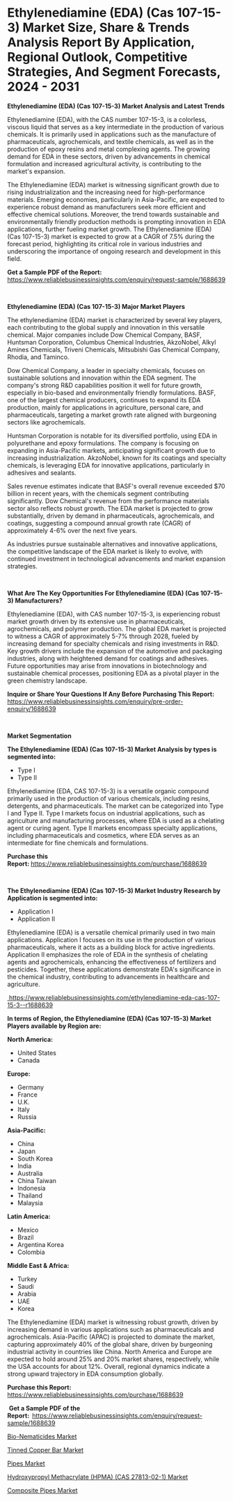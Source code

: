 <p><h1>Ethylenediamine (EDA) (Cas 107-15-3) Market Size, Share & Trends Analysis Report By Application, Regional Outlook, Competitive Strategies, And Segment Forecasts, 2024 - 2031</h1></p><p><strong>Ethylenediamine (EDA) (Cas 107-15-3) Market Analysis and Latest Trends</strong></p>
<p><p>Ethylenediamine (EDA), with the CAS number 107-15-3, is a colorless, viscous liquid that serves as a key intermediate in the production of various chemicals. It is primarily used in applications such as the manufacture of pharmaceuticals, agrochemicals, and textile chemicals, as well as in the production of epoxy resins and metal complexing agents. The growing demand for EDA in these sectors, driven by advancements in chemical formulation and increased agricultural activity, is contributing to the market's expansion.</p><p>The Ethylenediamine (EDA) market is witnessing significant growth due to rising industrialization and the increasing need for high-performance materials. Emerging economies, particularly in Asia-Pacific, are expected to experience robust demand as manufacturers seek more efficient and effective chemical solutions. Moreover, the trend towards sustainable and environmentally friendly production methods is prompting innovation in EDA applications, further fueling market growth. The Ethylenediamine (EDA) (Cas 107-15-3) market is expected to grow at a CAGR of 7.5% during the forecast period, highlighting its critical role in various industries and underscoring the importance of ongoing research and development in this field.</p></p>
<p><strong>Get a Sample PDF of the Report:&nbsp;</strong> <a href="https://www.reliablebusinessinsights.com/enquiry/request-sample/1688639?utm_campaign=62&utm_medium=2&utm_source=Github&utm_content=ia&utm_term=17102024&utm_id=ethylenediamine-eda-cas-107-15-3">https://www.reliablebusinessinsights.com/enquiry/request-sample/1688639</a></p>
<p>&nbsp;</p>
<p><strong>Ethylenediamine (EDA) (Cas 107-15-3) Major Market Players</strong></p>
<p><p>The ethylenediamine (EDA) market is characterized by several key players, each contributing to the global supply and innovation in this versatile chemical. Major companies include Dow Chemical Company, BASF, Huntsman Corporation, Columbus Chemical Industries, AkzoNobel, Alkyl Amines Chemicals, Triveni Chemicals, Mitsubishi Gas Chemical Company, Rhodia, and Taminco. </p><p>Dow Chemical Company, a leader in specialty chemicals, focuses on sustainable solutions and innovation within the EDA segment. The company's strong R&D capabilities position it well for future growth, especially in bio-based and environmentally friendly formulations. BASF, one of the largest chemical producers, continues to expand its EDA production, mainly for applications in agriculture, personal care, and pharmaceuticals, targeting a market growth rate aligned with burgeoning sectors like agrochemicals.</p><p>Huntsman Corporation is notable for its diversified portfolio, using EDA in polyurethane and epoxy formulations. The company is focusing on expanding in Asia-Pacific markets, anticipating significant growth due to increasing industrialization. AkzoNobel, known for its coatings and specialty chemicals, is leveraging EDA for innovative applications, particularly in adhesives and sealants.</p><p>Sales revenue estimates indicate that BASF's overall revenue exceeded $70 billion in recent years, with the chemicals segment contributing significantly. Dow Chemical's revenue from the performance materials sector also reflects robust growth. The EDA market is projected to grow substantially, driven by demand in pharmaceuticals, agrochemicals, and coatings, suggesting a compound annual growth rate (CAGR) of approximately 4-6% over the next five years. </p><p>As industries pursue sustainable alternatives and innovative applications, the competitive landscape of the EDA market is likely to evolve, with continued investment in technological advancements and market expansion strategies.</p></p>
<p>&nbsp;</p>
<p><strong>What Are The Key Opportunities For Ethylenediamine (EDA) (Cas 107-15-3) Manufacturers?</strong></p>
<p><p>Ethylenediamine (EDA), with CAS number 107-15-3, is experiencing robust market growth driven by its extensive use in pharmaceuticals, agrochemicals, and polymer production. The global EDA market is projected to witness a CAGR of approximately 5-7% through 2028, fueled by increasing demand for specialty chemicals and rising investments in R&D. Key growth drivers include the expansion of the automotive and packaging industries, along with heightened demand for coatings and adhesives. Future opportunities may arise from innovations in biotechnology and sustainable chemical processes, positioning EDA as a pivotal player in the green chemistry landscape.</p></p>
<p><strong>Inquire or Share Your Questions If Any Before Purchasing This Report:</strong> <a href="https://www.reliablebusinessinsights.com/enquiry/pre-order-enquiry/1688639?utm_campaign=62&utm_medium=2&utm_source=Github&utm_content=ia&utm_term=17102024&utm_id=ethylenediamine-eda-cas-107-15-3">https://www.reliablebusinessinsights.com/enquiry/pre-order-enquiry/1688639</a></p>
<p>&nbsp;</p>
<p><strong>Market Segmentation</strong></p>
<p><strong>The Ethylenediamine (EDA) (Cas 107-15-3) Market Analysis by types is segmented into:</strong></p>
<p><ul><li>Type I</li><li>Type II</li></ul></p>
<p><p>Ethylenediamine (EDA, CAS 107-15-3) is a versatile organic compound primarily used in the production of various chemicals, including resins, detergents, and pharmaceuticals. The market can be categorized into Type I and Type II. Type I markets focus on industrial applications, such as agriculture and manufacturing processes, where EDA is used as a chelating agent or curing agent. Type II markets encompass specialty applications, including pharmaceuticals and cosmetics, where EDA serves as an intermediate for fine chemicals and formulations.</p></p>
<p><strong>Purchase this Report:&nbsp;</strong><a href="https://www.reliablebusinessinsights.com/purchase/1688639?utm_campaign=62&utm_medium=2&utm_source=Github&utm_content=ia&utm_term=17102024&utm_id=ethylenediamine-eda-cas-107-15-3">https://www.reliablebusinessinsights.com/purchase/1688639</a></p>
<p>&nbsp;</p>
<p><strong>The Ethylenediamine (EDA) (Cas 107-15-3) Market Industry Research by Application is segmented into:</strong></p>
<p><ul><li>Application I</li><li>Application II</li></ul></p>
<p><p>Ethylenediamine (EDA) is a versatile chemical primarily used in two main applications. Application I focuses on its use in the production of various pharmaceuticals, where it acts as a building block for active ingredients. Application II emphasizes the role of EDA in the synthesis of chelating agents and agrochemicals, enhancing the effectiveness of fertilizers and pesticides. Together, these applications demonstrate EDA's significance in the chemical industry, contributing to advancements in healthcare and agriculture.</p></p>
<p><a href="https://www.reliablebusinessinsights.com/ethylenediamine-eda-cas-107-15-3--r1688639?utm_campaign=62&utm_medium=2&utm_source=Github&utm_content=ia&utm_term=17102024&utm_id=ethylenediamine-eda-cas-107-15-3">&nbsp;https://www.reliablebusinessinsights.com/ethylenediamine-eda-cas-107-15-3--r1688639</a></p>
<p><strong>In terms of Region, the Ethylenediamine (EDA) (Cas 107-15-3) Market Players available by Region are:</strong></p>
<p>
    <p> <strong> North America: </strong>
        <ul>
            <li>United States</li>
            <li>Canada</li>
        </ul>
        </p> 
    <p> <strong> Europe: </strong>
        <ul>
            <li>Germany</li>
            <li>France</li>
            <li>U.K.</li>
            <li>Italy</li>
            <li>Russia</li>
        </ul>
        </p> 
    <p> <strong> Asia-Pacific: </strong>
        <ul>
            <li>China</li>
            <li>Japan</li>
            <li>South Korea</li>
            <li>India</li>
            <li>Australia</li>
            <li>China Taiwan</li>
            <li>Indonesia</li>
            <li>Thailand</li>
            <li>Malaysia</li>
        </ul>
        </p> 
    <p> <strong> Latin America: </strong>
        <ul>
            <li>Mexico</li>
            <li>Brazil</li>
            <li>Argentina Korea</li>
            <li>Colombia</li>
        </ul>
        </p> 
    <p> <strong> Middle East & Africa: </strong>
        <ul>
            <li>Turkey</li>
            <li>Saudi</li>
            <li>Arabia</li>
            <li>UAE</li>
            <li>Korea</li>
        </ul>
    </p>
    </p>
<p><p>The Ethylenediamine (EDA) market is witnessing robust growth, driven by increasing demand in various applications such as pharmaceuticals and agrochemicals. Asia-Pacific (APAC) is projected to dominate the market, capturing approximately 40% of the global share, driven by burgeoning industrial activity in countries like China. North America and Europe are expected to hold around 25% and 20% market shares, respectively, while the USA accounts for about 12%. Overall, regional dynamics indicate a strong upward trajectory in EDA consumption globally.</p></p>
<p><strong>Purchase this Report: </strong><a href="https://www.reliablebusinessinsights.com/purchase/1688639?utm_campaign=62&utm_medium=2&utm_source=Github&utm_content=ia&utm_term=17102024&utm_id=ethylenediamine-eda-cas-107-15-3">https://www.reliablebusinessinsights.com/purchase/1688639</a></p>
<p>&nbsp;<strong>Get a Sample PDF of the Report:&nbsp;&nbsp;</strong><a href="https://www.reliablebusinessinsights.com/enquiry/request-sample/1688639?utm_campaign=62&utm_medium=2&utm_source=Github&utm_content=ia&utm_term=17102024&utm_id=ethylenediamine-eda-cas-107-15-3">https://www.reliablebusinessinsights.com/enquiry/request-sample/1688639</a></p>
<p><strong></strong></p>
<p><p><a href="https://github.com/loftinirkaakcsu/Market-Research-Report-List-1/blob/main/bio-nematicides-market.md?utm_campaign=62&utm_medium=2&utm_source=Github&utm_content=ia&utm_term=17102024&utm_id=ethylenediamine-eda-cas-107-15-3">Bio-Nematicides Market</a></p><p><a href="https://www.linkedin.com/pulse/tinned-copper-bar-sector-surge-53-growth-roadmap-2031-uoulc?utm_campaign=62&utm_medium=2&utm_source=Github&utm_content=ia&utm_term=17102024&utm_id=ethylenediamine-eda-cas-107-15-3">Tinned Copper Bar Market</a></p><p><a href="https://issuu.com/reportprime-2/docs/pipes-market-size-2030.pptx_f9ec281795a867?utm_campaign=62&utm_medium=2&utm_source=Github&utm_content=ia&utm_term=17102024&utm_id=ethylenediamine-eda-cas-107-15-3">Pipes Market</a></p><p><a href="https://github.com/cliffxbwergin/Market-Research-Report-List-1/blob/main/hydroxypropyl-methacrylate-hpma-cas-27813-02-1-market.md?utm_campaign=62&utm_medium=2&utm_source=Github&utm_content=ia&utm_term=17102024&utm_id=ethylenediamine-eda-cas-107-15-3">Hydroxypropyl Methacrylate (HPMA) (CAS 27813-02-1) Market</a></p><p><a href="https://issuu.com/reportprime-2/docs/composite-pipes-market-size-2030.pp_1997a25c68af9e?utm_campaign=62&utm_medium=2&utm_source=Github&utm_content=ia&utm_term=17102024&utm_id=ethylenediamine-eda-cas-107-15-3">Composite Pipes Market</a></p></p>